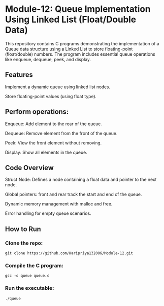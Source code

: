 # Module-12: Queue Implementation Using Linked List (Float/Double Data)
This repository contains C programs demonstrating the implementation of a Queue data structure using a Linked List to store floating-point (float/double) numbers. The program includes essential queue operations like enqueue, dequeue, peek, and display.

## Features
Implement a dynamic queue using linked list nodes.

Store floating-point values (using float type).

## Perform operations:

Enqueue: Add element to the rear of the queue.

Dequeue: Remove element from the front of the queue.

Peek: View the front element without removing.

Display: Show all elements in the queue.

## Code Overview
Struct Node: Defines a node containing a float data and pointer to the next node.

Global pointers: front and rear track the start and end of the queue.

Dynamic memory management with malloc and free.

Error handling for empty queue scenarios.

## How to Run
### Clone the repo:
```
git clone https://github.com/Haripriya132006/Module-12.git
```
### Compile the C program:
```
gcc -o queue queue.c
```
### Run the executable:
```
./queue
```
